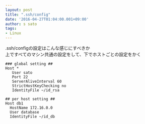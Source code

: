 ```yaml
---
layout: post
title: ".ssh/config"
date: '2016-04-27T01:04:00.001+09:00'
author: s sato
tags:
- Linux
---
```


.ssh/configの設定はこんな感じにすべきか  
上ですべてのマシン共通の設定をして、下でホストごとの設定をかく


```markup
### global setting ##
Host *
   User sato
   Port 22
   ServerAliveInterval 60
   StrictHostKeyChecking no
   IdentityFile ~/id_rsa

## per host setting ##
Host db1
  HostName 172.16.0.0
  User database
  IdentityFile ~/id_db
```
